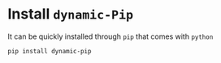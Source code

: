 # Install `dynamic-Pip`

It can be quickly installed through `pip` that comes with `python`
```sh
pip install dynamic-pip
```
